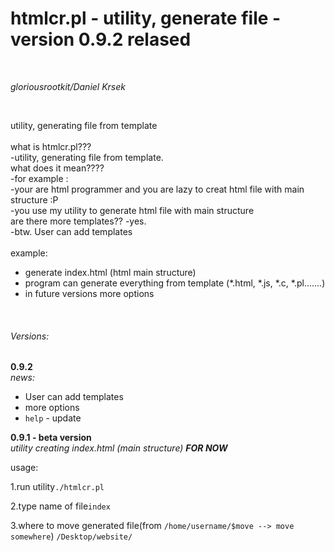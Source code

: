 <h1>htmlcr.pl - utility, generate file - <strong>version 0.9.2 relased</strong></h1>
</br>
<p><i>gloriousrootkit/Daniel Krsek</i></p>
</br>
<p>utility, generating file from template </br>
</br>
what is htmlcr.pl???</br>
-utility, generating file from template.</br>
what does it mean????</br>
-for example :</br>
-your are html programmer and you are lazy to creat html file with main structure :P</br>
-you use my utility to generate html file with main structure</br>
are there more templates?? </ber>
-yes.</br>
-btw. User can add templates</br> 
</br>
example:
<ul>
<li>generate index.html (html main structure)</li>
<li>program can generate everything from template (*.html, *.js, *.c, *.pl.......)</li>
<li>in future versions more options</li>
</ul>
</p>
</br>
<h6>Versions:</h6>
<strong>0.9.2</strong></br>
<i>news:</i>
<ul>
<li>User can add templates</li>
<li>more options</li>
<li><code>help</code> - update</li>
</ul>
<strong>0.9.1 - beta version</strong></br>
<i>utility creating index.html (main structure) <strong> FOR NOW</strong></i>
<p>usage:</p>

<p>1.run utility<code>./htmlcr.pl</code></p>
<p>2.type name of file<code>index</code></p>
<p>3.where to move generated file(from <code>/home/username/$move --> move somewhere</code>) <code>/Desktop/website/</code>

</code>



</p>
